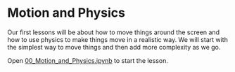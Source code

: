 # Motion and Physics

Our first lessons will be about how to move things around the screen and how to
use physics to make things move in a realistic way. We will start with the
simplest way to move things and then add more complexity as we go.

Open [00_Motion_and_Physics.ipynb](00_Motion_and_Physics.ipynb) to start the lesson. 
